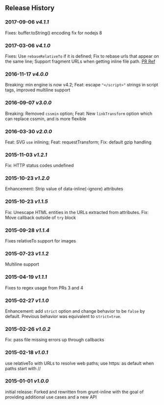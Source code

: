 ## Release History

### 2017-09-06 *v4.1.1*
Fixes: buffer.toString() encoding fix for nodejs 8

### 2017-03-06 *v4.1.0*
Fixes: Use `rebaseRelativeTo` if it is defined; Fix to rebase urls that appear on the same line; Support fragment URLs when getting inline file path. [PR Ref](https://github.com/jrit/web-resource-inliner/pull/27)

### 2016-11-17 *v4.0.0*
Breaking: min engine is now v4.2; Feat: escape `"</script>"` strings in script tags, improved multiline support

### 2016-09-07 *v3.0.0*
Breaking: Removed `cssmin` option; Feat: New `linkTransform` option which can replace cssmin, and is more flexible

### 2016-03-30 *v2.0.0*
Feat: SVG `use` inlining; Feat: requestTransform; Fix: default gzip handling

### 2015-11-03 *v1.2.1*
Fix: HTTP status codes undefined

### 2015-10-23 *v1.2.0*
Enhancement: Strip value of data-inline(-ignore) attributes  

### 2015-10-23 *v1.1.5*
Fix: Unescape HTML entities in the URLs extracted from attributes. Fix: Move callback outside of `try` block

### 2015-09-28 *v1.1.4*
Fixes relativeTo support for images

### 2015-07-23 *v1.1.2*
Multiline support

### 2015-04-19 *v1.1.1*
Fixes to regex usage from PRs 3 and 4

### 2015-02-27 *v1.1.0*
Enhancement: add `strict` option and change behavior to be `false` by default. Previous behavior was equivalent to `strict=true`.

### 2015-02-26 *v1.0.2*
Fix: pass file missing errors up through callbacks

### 2015-02-18 *v1.0.1*
use relativeTo with URLs to resolve web paths; use https: as default when paths start with //

### 2015-01-01 *v1.0.0*
initial release: Forked and rewritten from grunt-inline with the goal of providing additional use cases and a new API

